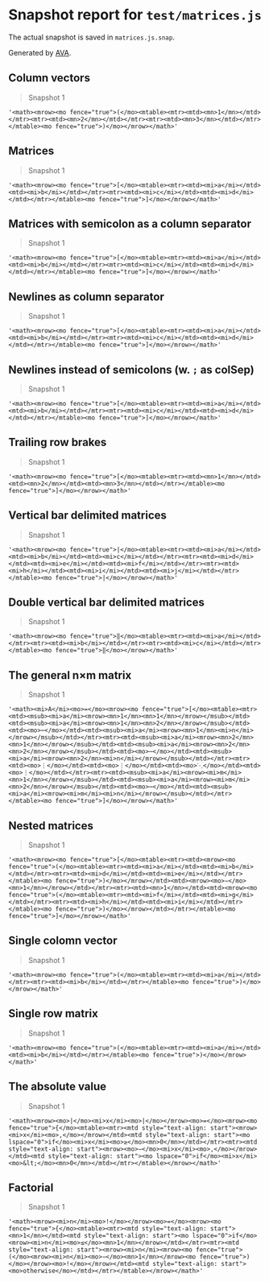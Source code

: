 # Snapshot report for `test/matrices.js`

The actual snapshot is saved in `matrices.js.snap`.

Generated by [AVA](https://avajs.dev).

## Column vectors

> Snapshot 1

    '<math><mrow><mo fence="true">(</mo><mtable><mtr><mtd><mn>1</mn></mtd></mtr><mtr><mtd><mn>2</mn></mtd></mtr><mtr><mtd><mn>3</mn></mtd></mtr></mtable><mo fence="true">)</mo></mrow></math>'

## Matrices

> Snapshot 1

    '<math><mrow><mo fence="true">[</mo><mtable><mtr><mtd><mi>a</mi></mtd><mtd><mi>b</mi></mtd></mtr><mtr><mtd><mi>c</mi></mtd><mtd><mi>d</mi></mtd></mtr></mtable><mo fence="true">]</mo></mrow></math>'

## Matrices with semicolon as a column separator

> Snapshot 1

    '<math><mrow><mo fence="true">[</mo><mtable><mtr><mtd><mi>a</mi></mtd><mtd><mi>b</mi></mtd></mtr><mtr><mtd><mi>c</mi></mtd><mtd><mi>d</mi></mtd></mtr></mtable><mo fence="true">]</mo></mrow></math>'

## Newlines as column separator

> Snapshot 1

    '<math><mrow><mo fence="true">[</mo><mtable><mtr><mtd><mi>a</mi></mtd><mtd><mi>b</mi></mtd></mtr><mtr><mtd><mi>c</mi></mtd><mtd><mi>d</mi></mtd></mtr></mtable><mo fence="true">]</mo></mrow></math>'

## Newlines instead of semicolons (w. `;` as colSep)

> Snapshot 1

    '<math><mrow><mo fence="true">[</mo><mtable><mtr><mtd><mi>a</mi></mtd><mtd><mi>b</mi></mtd></mtr><mtr><mtd><mi>c</mi></mtd><mtd><mi>d</mi></mtd></mtr></mtable><mo fence="true">]</mo></mrow></math>'

## Trailing row brakes

> Snapshot 1

    '<math><mrow><mo fence="true">[</mo><mtable><mtr><mtd><mn>1</mn></mtd><mtd><mn>2</mn></mtd><mtd><mn>3</mn></mtd></mtr></mtable><mo fence="true">]</mo></mrow></math>'

## Vertical bar delimited matrices

> Snapshot 1

    '<math><mrow><mo fence="true">|</mo><mtable><mtr><mtd><mi>a</mi></mtd><mtd><mi>b</mi></mtd><mtd><mi>c</mi></mtd></mtr><mtr><mtd><mi>d</mi></mtd><mtd><mi>e</mi></mtd><mtd><mi>f</mi></mtd></mtr><mtr><mtd><mi>h</mi></mtd><mtd><mi>i</mi></mtd><mtd><mi>j</mi></mtd></mtr></mtable><mo fence="true">|</mo></mrow></math>'

## Double vertical bar delimited matrices

> Snapshot 1

    '<math><mrow><mo fence="true">‖</mo><mtable><mtr><mtd><mi>a</mi></mtd></mtr><mtr><mtd><mi>b</mi></mtd></mtr><mtr><mtd><mi>c</mi></mtd></mtr></mtable><mo fence="true">‖</mo></mrow></math>'

## The general n×m matrix

> Snapshot 1

    '<math><mi>A</mi><mo>=</mo><mrow><mo fence="true">[</mo><mtable><mtr><mtd><msub><mi>a</mi><mrow><mn>1</mn><mn>1</mn></mrow></msub></mtd><mtd><msub><mi>a</mi><mrow><mn>1</mn><mn>2</mn></mrow></msub></mtd><mtd><mo>⋯</mo></mtd><mtd><msub><mi>a</mi><mrow><mn>1</mn><mi>n</mi></mrow></msub></mtd></mtr><mtr><mtd><msub><mi>a</mi><mrow><mn>2</mn><mn>1</mn></mrow></msub></mtd><mtd><msub><mi>a</mi><mrow><mn>2</mn><mn>2</mn></mrow></msub></mtd><mtd><mo>⋯</mo></mtd><mtd><msub><mi>a</mi><mrow><mn>2</mn><mi>n</mi></mrow></msub></mtd></mtr><mtr><mtd><mo>⋮</mo></mtd><mtd><mo>⋮</mo></mtd><mtd><mo>⋱</mo></mtd><mtd><mo>⋮</mo></mtd></mtr><mtr><mtd><msub><mi>a</mi><mrow><mi>m</mi><mn>1</mn></mrow></msub></mtd><mtd><msub><mi>a</mi><mrow><mi>m</mi><mn>2</mn></mrow></msub></mtd><mtd><mo>⋯</mo></mtd><mtd><msub><mi>a</mi><mrow><mi>m</mi><mi>n</mi></mrow></msub></mtd></mtr></mtable><mo fence="true">]</mo></mrow></math>'

## Nested matrices

> Snapshot 1

    '<math><mrow><mo fence="true">[</mo><mtable><mtr><mtd><mrow><mo fence="true">(</mo><mtable><mtr><mtd><mi>a</mi></mtd><mtd><mi>b</mi></mtd></mtr><mtr><mtd><mi>d</mi></mtd><mtd><mi>e</mi></mtd></mtr></mtable><mo fence="true">)</mo></mrow></mtd><mtd><mrow><mo>−</mo><mn>1</mn></mrow></mtd></mtr><mtr><mtd><mn>1</mn></mtd><mtd><mrow><mo fence="true">(</mo><mtable><mtr><mtd><mi>f</mi></mtd><mtd><mi>g</mi></mtd></mtr><mtr><mtd><mi>h</mi></mtd><mtd><mi>i</mi></mtd></mtr></mtable><mo fence="true">)</mo></mrow></mtd></mtr></mtable><mo fence="true">]</mo></mrow></math>'

## Single colomn vector

> Snapshot 1

    '<math><mrow><mo fence="true">(</mo><mtable><mtr><mtd><mi>a</mi></mtd></mtr><mtr><mtd><mi>b</mi></mtd></mtr></mtable><mo fence="true">)</mo></mrow></math>'

## Single row matrix

> Snapshot 1

    '<math><mrow><mo fence="true">(</mo><mtable><mtr><mtd><mi>a</mi></mtd><mtd><mi>b</mi></mtd></mtr></mtable><mo fence="true">)</mo></mrow></math>'

## The absolute value

> Snapshot 1

    '<math><mrow><mo>|</mo><mi>x</mi><mo>|</mo></mrow><mo>=</mo><mrow><mo fence="true">{</mo><mtable><mtr><mtd style="text-align: start"><mrow><mi>x</mi><mo>,</mo></mrow></mtd><mtd style="text-align: start"><mo lspace="0">if</mo><mi>x</mi><mo>≥</mo><mn>0</mn></mtd></mtr><mtr><mtd style="text-align: start"><mrow><mo>−</mo><mi>x</mi><mo>,</mo></mrow></mtd><mtd style="text-align: start"><mo lspace="0">if</mo><mi>x</mi><mo>&lt;</mo><mn>0</mn></mtd></mtr></mtable></mrow></math>'

## Factorial

> Snapshot 1

    '<math><mrow><mi>n</mi><mo>!</mo></mrow><mo>=</mo><mrow><mo fence="true">{</mo><mtable><mtr><mtd style="text-align: start"><mn>1</mn></mtd><mtd style="text-align: start"><mo lspace="0">if</mo><mrow><mi>n</mi><mo>≤</mo><mn>1</mn></mrow></mtd></mtr><mtr><mtd style="text-align: start"><mrow><mi>n</mi><mrow><mo fence="true">(</mo><mrow><mi>n</mi><mo>−</mo><mn>1</mn></mrow><mo fence="true">)</mo></mrow><mo>!</mo></mrow></mtd><mtd style="text-align: start"><mo>otherwise</mo></mtd></mtr></mtable></mrow></math>'
